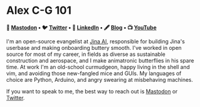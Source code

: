 # Alex C-G 101
 
<p align="center">
<strong>

🐘 [Mastodon](https://chaos.social/@alexcg) • 🐦 [Twitter](http://www.twitter.com/alexcg) • 💼 [LinkedIn](https://www.linkedin.com/in/alexcg/) • 🖋️ [Blog](https://alexcg1.github.io/) •  📺 [YouTube](https://www.youtube.com/playlist?list=PL31qJ9WBBeNg_wZVSd8AKcgzrJt-iVgxF)

</strong>
</p>

I'm an open-source evangelist at [Jina AI](https://github.com/jina-ai/jina/), responsible for building Jina's userbase and making onboarding buttery smooth. I've worked in open source for most of my career, in fields as diverse as sustainable construction and aerospace, and I make animatronic butterflies in his spare time. At work I'm an old-school curmudgeon, happy living in the shell and vim, and avoiding those new-fangled mice and GUIs. My languages of choice are Python, Arduino, and angry swearing at misbehaving machines.

If you want to speak to me, the best way to reach out is [Mastodon](https://chaos.social/@alexcg) or [Twitter](https://twitter.com/alexcg).
